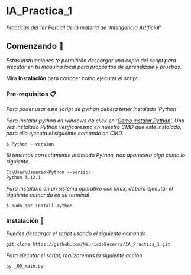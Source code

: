 # IA_Practica_1

_Practicas del 1er Parcial de la materia de 'Inteligencia Artificial'_

## Comenzando 🚀

_Estas instrucciones te permitirán descargar una copia del script para ejecutar en tu máquina local para propósitos de aprendizaje y pruebas._

Mira **Instalación** para conocer como ejecutar el script.


### Pre-requisitos 📋

_Para poder usar este script de python debera tener instalado 'Python'_

_Para instalar python en windows da click en '[Como instalar Python](https://www.programacionfacil.org/cursos/python_basico/capitulo_1_instalacion_ide_python.html)'. 
Una vez instalado Python verificaresmo en nuestro CMD que este instalado, para ello ejecuta el sigueinte comando en CMD._

```
$ Python --version
```
_Si tenemos correctamente instalado Python, nos aparecera algo como lo siguiente._
```
C:\User\Usuario>Python --version
Python 3.12.1
```
_Para instalarlo en un sistema operativo con linux, debera ejecutar el siguiente comando en su terminal_

```
$ sudo apt install python
```

### Instalación 🔧

_Puedes descargar el script usando el siguiente comando_

```
git clone https://github.com/MauricioBecerra/IA_Practica_1.git
```

_Para ejecutar el script, realizaremos la siguiente accion_

```
py _00_main.py
```
